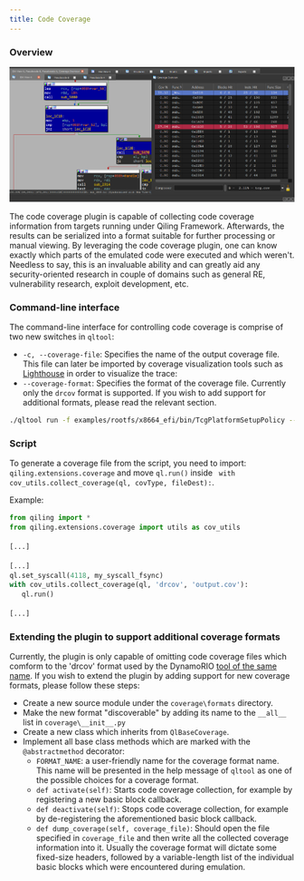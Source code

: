 ```yaml
---
title: Code Coverage
---
```


### Overview

![Code Coverage](img/drcov.png)

The code coverage plugin is capable of collecting code coverage information from targets running under Qiling Framework. Afterwards, the results can be serialized into a format suitable for further processing or manual viewing.
By leveraging the code coverage plugin, one can know exactly which parts of the emulated code were executed and which weren't. Needless to say, this is an invaluable ability and can greatly aid any security-oriented research in couple of domains such as general RE, vulnerability research, exploit development, etc.

### Command-line interface

The command-line interface for controlling code coverage is comprise of two new switches in `qltool`:

- `-c, --coverage-file`: Specifies the name of the output coverage file. This file can later be imported by coverage visualization tools such as [Lighthouse](https://github.com/gaasedelen/lighthouse) in order to visualize the trace:
- `--coverage-format`: Specifies the format of the coverage file. Currently only the `drcov` format is supported. If you wish to add support for additional formats, please read the relevant section.

```bash
./qltool run -f examples/rootfs/x8664_efi/bin/TcgPlatformSetupPolicy --rootfs examples/rootfs/x8664_efi --coverage-format drcov --coverage-file TcgPlatformSetupPolicy.cov
```

### Script

To generate a coverage file from the script, you need to import: 
`qiling.extensions.coverage` and move `ql.run()` inside 
` with cov_utils.collect_coverage(ql, covType, fileDest):`.

Example:
```python
from qiling import *
from qiling.extensions.coverage import utils as cov_utils

[...]

[...]
ql.set_syscall(4118, my_syscall_fsync)
with cov_utils.collect_coverage(ql, 'drcov', 'output.cov'):
   ql.run()

[...]
```

### Extending the plugin to support additional coverage formats

Currently, the plugin is only capable of omitting code coverage files which comform to the 'drcov' format used by the DynamoRIO [tool of the same name](https://dynamorio.org/dynamorio_docs/page_drcov.html).
If you wish to extend the plugin by adding support for new coverage formats, please follow these steps:

- Create a new source module under the `coverage\formats` directory.
- Make the new format "discoverable" by adding its name to the `__all__` list in `coverage\__init__.py`
- Create a new class which inherits from `QlBaseCoverage`.
- Implement all base class methods which are marked with the `@abstractmethod` decorator:
  - `FORMAT_NAME`: a user-friendly name for the coverage format name. This name will be presented in the help message of `qltool` as one of the possible choices for a coverage format.
  - `def activate(self)`: Starts code coverage collection, for example by registering a new basic block callback.
  - `def deactivate(self)`: Stops code coverage collection, for example by de-registering the aforementioned basic block callback.
  - `def dump_coverage(self, coverage_file)`: Should open the file specified in `coverage_file` and then write all the collected coverage information into it. Usually the coverage format will dictate some fixed-size headers, followed by a variable-length list of the individual basic blocks which were encountered during emulation.
